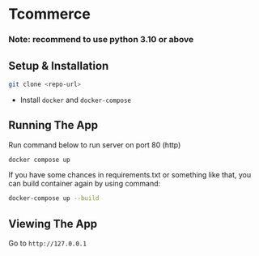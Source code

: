# Tcommerce

### Note: recommend to use python 3.10 or above

## Setup & Installation

```bash
git clone <repo-url>
```

- Install `docker` and `docker-compose`

## Running The App

Run command below to run server on port 80 (http)
```bash
docker compose up
```

If you have some chances in requirements.txt or something like that, you can build container again by using command:
```bash
docker-compose up --build
```

## Viewing The App

Go to `http://127.0.0.1`
